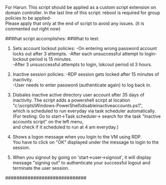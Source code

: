 For Harun: This script should be applied as a custom script extension on domain controller. 
In the last line of this script: reboot is required for group policies to be applied-   
Please apply that only at the end of script to avoid any issues. (it is commented out right now)  
 


##What script accomplishes: 
##What to test: 

1. Sets account lockout policies: 
-On entering wrong password account locks out after 3 attempts. 
-After each unsuccessful attempt to login- lockout period is 15 minutes.  
-After 3 unsusccessful attempts to login, lokcout period id 3 hours.  
  
2. Inactive session policies: 
-RDP session gets locked after 15 minutes of inactivity.  
-User needs to enter password (authenticate again) to log back in.    
  
3. Disbales inactive active directory user account after 35 days of inactivity. 
The script adds a powershell scirpt at location "c:\scripts\Windows-PowerShell\disableinactiveaccounts.ps1",  
which is scheduled to run everyday via task scheduler automatically.  
(For testing: Go to start->Task scheduler-> search for the task "Inactive accounts script" on the left menu,  
and check if it scheduled to run at 4 am everyday.) 

  
4. Shows a logon message when you login to the VM using RDP.  
You have to click on "OK" displayed under the message to login to the session.  
  
5. When you signout by going on 'start->user->signout', it will display message "signing out" 
to authenticate your successful logout and terminate the user session.  
  

  
############################# 
  
